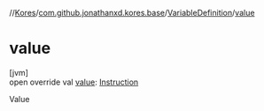 //[Kores](../../../index.md)/[com.github.jonathanxd.kores.base](../index.md)/[VariableDefinition](index.md)/[value](value.md)

# value

[jvm]\
open override val [value](value.md): [Instruction](../../com.github.jonathanxd.kores/-instruction/index.md)

Value
